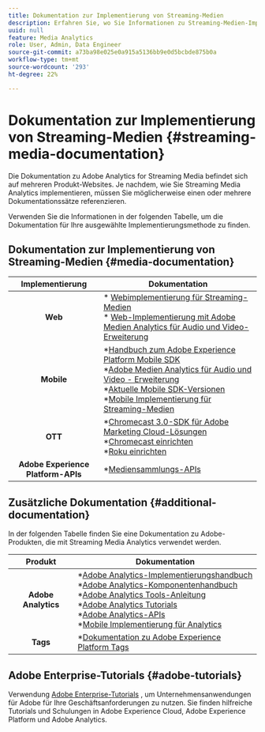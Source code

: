 ```yaml
---
title: Dokumentation zur Implementierung von Streaming-Medien
description: Erfahren Sie, wo Sie Informationen zu Streaming-Medien-Implementierungen finden.
uuid: null
feature: Media Analytics
role: User, Admin, Data Engineer
source-git-commit: a73ba98e025e0a915a5136bb9e0d5bcbde875b0a
workflow-type: tm+mt
source-wordcount: '293'
ht-degree: 22%

---
```



# Dokumentation zur Implementierung von Streaming-Medien {#streaming-media-documentation}

Die Dokumentation zu Adobe Analytics for Streaming Media befindet sich auf mehreren Produkt-Websites. Je nachdem, wie Sie Streaming Media Analytics implementieren, müssen Sie möglicherweise einen oder mehrere Dokumentationssätze referenzieren.

Verwenden Sie die Informationen in der folgenden Tabelle, um die Dokumentation für Ihre ausgewählte Implementierungsmethode zu finden.

## Dokumentation zur Implementierung von Streaming-Medien {#media-documentation}

| Implementierung | Dokumentation |
|:-----------------------:|----------------|
| **Web** | * [Webimplementierung für Streaming-Medien](/help/implementation/media-sdk/setup/web-implementation.md) <br>* [Web-Implementierung mit Adobe Medien Analytics für Audio und Video-Erweiterung ](https://experienceleague.adobe.com/docs/experience-platform/tags/extensions/adobe/media-analytics-3x/overview.html?lang=en) |
| **Mobile** | *[Handbuch zum Adobe Experience Platform Mobile SDK](https://aep-sdks.gitbook.io/docs/) <br> *[Adobe Medien Analytics für Audio und Video - Erweiterung](https://aep-sdks.gitbook.io/docs/using-mobile-extensions/adobe-media-analytics)<br> *[Aktuelle Mobile SDK-Versionen](https://aep-sdks.gitbook.io/docs/resources/upgrading-to-aep/current-sdk-versions) <br> *[Mobile Implementierung für Streaming-Medien](/help/implementation/media-sdk/setup/mobile-implementation.md) |  |  |
| **OTT** | *[Chromecast 3.0-SDK für Adobe Marketing Cloud-Lösungen](https://adobe-marketing-cloud.github.io/media-sdks/reference/chromecast/)<br> *[Chromecast einrichten](/help/implementation/media-sdk/setup/set-up-chromecast.md)<br> *[Roku einrichten](/help/implementation/media-sdk/setup/set-up-roku.md) |
| **Adobe Experience Platform-APIs** | *[Mediensammlungs-APIs](/help/implementation/media-collection-api/mc-api-overview.md) |

## Zusätzliche Dokumentation {#additional-documentation}

In der folgenden Tabelle finden Sie eine Dokumentation zu Adobe-Produkten, die mit Streaming Media Analytics verwendet werden.

| Produkt | Dokumentation |
|:-----------------------:|----------------|
| **Adobe Analytics** | *[Adobe Analytics-Implementierungshandbuch](https://experienceleague.adobe.com/docs/analytics/implementation/home.html?lang=de)<br>  *[Adobe Analytics-Komponentenhandbuch](https://experienceleague.adobe.com/docs/analytics/components/home.html?lang=de)<br> *[Adobe Analytics Tools-Anleitung](https://experienceleague.adobe.com/docs/analytics/analyze/home.html?lang=de)<br> *[Adobe Analytics Tutorials](https://experienceleague.adobe.com/docs/analytics.html?lang=en#tutorials) <br> *[Adobe Analytics-APIs](https://developer.adobe.com/analytics-apis/docs/2.0/)<br> *[Mobile Implementierung für Analytics](https://aep-sdks.gitbook.io/docs/using-mobile-extensions/adobe-analytics) |
| **Tags** | *[Dokumentation zu Adobe Experience Platform Tags](https://experienceleague.adobe.com/docs/experience-platform/tags/home.html?lang=de) |

## Adobe Enterprise-Tutorials {#adobe-tutorials}

Verwendung [Adobe Enterprise-Tutorials](https://experienceleague.adobe.com/docs/home-tutorials.html?lang=de) , um Unternehmensanwendungen für Adobe für Ihre Geschäftsanforderungen zu nutzen. Sie finden hilfreiche Tutorials und Schulungen in Adobe Experience Cloud, Adobe Experience Platform und Adobe Analytics.
